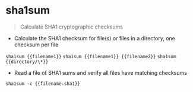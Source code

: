 # sha1sum

> Calculate SHA1 cryptographic checksums

- Calculate the SHA1 checksum for file(s) or files in a directory, one checksum per file

`sha1sum {{filename1}}`
`sha1sum {{filename1}} {{filename2}}`
`sha1sum {{directory/\*}}`

- Read a file of SHA1 sums and verify all files have matching checksums

`sha1sum -c {{filename.sha1}}`
